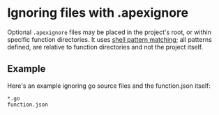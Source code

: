 
# Ignoring files with .apexignore

Optional `.apexignore` files may be placed in the project's root, or within specific function directories. It uses [shell pattern matching](https://www.gnu.org/software/findutils/manual/html_node/find_html/Shell-Pattern-Matching.html); all patterns defined, are relative to function directories and not the project itself.

## Example

Here's an example ignoring go source files and the function.json itself:

```
*.go
function.json
```
